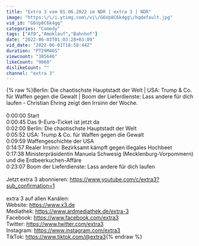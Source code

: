```yaml
---
title: "Extra 3 vom 01.06.2022 im NDR | extra 3 | NDR"
image: "https:\/\/i.ytimg.com\/vi\/G6Vp8C6k4gg\/hqdefault.jpg"
vid_id: "G6Vp8C6k4gg"
categories: "Comedy"
tags: ["AfD","Amoklauf","Bahnhof"]
date: "2022-06-03T01:03:28+03:00"
vid_date: "2022-06-01T18:58:44Z"
duration: "PT29M46S"
viewcount: "385646"
likeCount: "9868"
dislikeCount: ""
channel: "extra 3"
---
```

{% raw %}Berlin: Die chaotischste Hauptstadt der Welt | USA: Trump &amp; Co. für Waffen gegen die Gewalt | Boom der Lieferdienste: Lass andere für dich laufen - Christian Ehring zeigt den Irrsinn der Woche.<br /><br />0:00:00 Start <br />0:00:45 Das 9-Euro-Ticket ist jetzt da<br />0:02:00 Berlin: Die chaotischste Hauptstadt der Welt<br />0:05:52 USA: Trump &amp; Co. für Waffen gegen die Gewalt<br />0:09:59 Waffengeschichte der USA<br />0:14:57 Realer Irrsinn: Bezirksamt kämpft gegen illegales Hochbeet<br />0:17:38 Ministerpräsidentin Manuela Schwesig (Mecklenburg-Vorpommern) und die Erdbeerkuchen-Affäre<br />0:23:07 Boom der Lieferdienste: Lass andere für dich laufen<br /><br />Jetzt extra 3 abonnieren: <a rel="nofollow" target="blank" href="https://www.youtube.com/c/extra3?sub_confirmation=1">https://www.youtube.com/c/extra3?sub_confirmation=1</a><br /><br />extra 3 auf allen Kanälen:<br />Website: <a rel="nofollow" target="blank" href="https://www.x3.de">https://www.x3.de</a><br />Mediathek: <a rel="nofollow" target="blank" href="https://www.ardmediathek.de/extra-3">https://www.ardmediathek.de/extra-3</a><br />Facebook: <a rel="nofollow" target="blank" href="https://www.facebook.com/extra3">https://www.facebook.com/extra3</a><br />Twitter: <a rel="nofollow" target="blank" href="https://www.twitter.com/extra3">https://www.twitter.com/extra3</a><br />Instagram: <a rel="nofollow" target="blank" href="https://www.instagram.com/extra3">https://www.instagram.com/extra3</a><br />TikTok: <a rel="nofollow" target="blank" href="https://www.tiktok.com/@extra3">https://www.tiktok.com/@extra3</a>{% endraw %}
